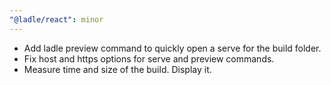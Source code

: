 ```yaml
---
"@ladle/react": minor
---
```


- Add ladle preview command to quickly open a serve for the build folder.
- Fix host and https options for serve and preview commands.
- Measure time and size of the build. Display it.
